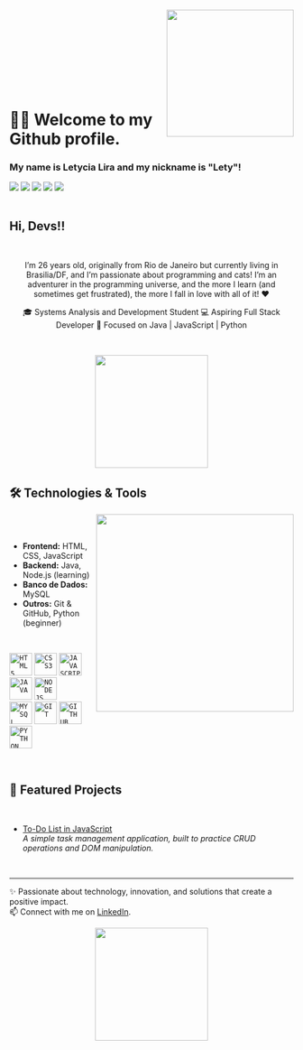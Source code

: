 <img align="right" width="225px" style="margin-top:-20px" src="https://cdn.discordapp.com/attachments/821786907692367913/1406476600727437312/image.png?ex=68a29ae8&is=68a14968&hm=14e2e3da77f8598b172d01ce96206ec42c763935cbbfbcc4fb4862b17ee5611b&"> 
</br> 
</br> 
</br> 
</br> 
</br> 
</br> 
</br> 


<div dsplay="inline-block"> 
  
# 👋🏽 Welcome to my Github profile. 
### My name is Letycia Lira and my nickname is "Lety"! 

</div> 


<div> 
   <a href="https://www.linkedin.com/in/letycia-lira-barbosa" target="_blank"><img src="https://img.shields.io/badge/-LinkedIn-%230077B5?style=for-the-badge&logo=linkedin&logoColor=white" target="_blank"></a> 
   <a href="https://dev.to/letyxlira" target="_blank"><img src="https://img.shields.io/badge/dev.to-0A0A0A?style=for-the-badge&logo=devdotto&logoColor=white" target="_blank"></a> 
   <a href="https://instagram.com/letyxlira" target="_blank"><img src="https://img.shields.io/badge/-Instagram-%23E4405F?style=for-the-badge&logo=instagram&logoColor=white" target="_blank"></a> 
   <a href="https://x.com/letyxlira" target="_blank"><img src="https://img.shields.io/badge/Twitter-1DA1F2?style=for-the-badge&logo=twitter&logoColor=white" target="_blank"></a> 
   <a href="mailto:letyciaalira@gmail.com"><img src="https://img.shields.io/badge/-Gmail-%23333?style=for-the-badge&logo=gmail&logoColor=white" target="_blank"></a>
  
</div> 


</br> 

## Hi, Devs!! 

</br> 

<p align="center"> 
I’m 26 years old, originally from Rio de Janeiro but currently living in Brasilia/DF, and I’m passionate about programming and cats! I’m an adventurer in the programming universe, and the more I learn (and sometimes get frustrated), the more I fall in love with all of it! ❤  
</p>

<p align="center">
🎓 Systems Analysis and Development Student 
💻 Aspiring Full Stack Developer 
🚀 Focused on Java | JavaScript | Python
</p>  

</br> 

<p align="center"> 
  <img src="https://cdn.discordapp.com/attachments/821786907692367913/1406475754946166895/image.png?ex=68a29a1f&is=68a1489f&hm=fdb8dacdafbc9108027fe08f21f8a520b2a9d60a5eab3552619b9e2ed8c34bb4&" width="200">
</p> 


## 🛠️ Technologies & Tools 

<img width="350px" align="right" src="https://cdn.discordapp.com/attachments/821786907692367913/1406476034714636288/image.png?ex=68a29a61&is=68a148e1&hm=8a8c3527f9e283c1e67b0d76d9c5be3e586fa377f0a29f71abac8175a3e5721f&"> 

</br> 
</br> 

- **Frontend:** HTML, CSS, JavaScript  
- **Backend:** Java, Node.js (learning)  
- **Banco de Dados:** MySQL  
- **Outros:** Git & GitHub, Python (beginner)  

</br>

<code><img width="40px" src="https://cdn.jsdelivr.net/gh/devicons/devicon@latest/icons/html5/html5-original.svg" title = "HTML5"/></code> 
<code><img width="40px" src="https://cdn.jsdelivr.net/gh/devicons/devicon@latest/icons/css3/css3-original.svg" title = "CSS3"/></code> 
<code><img width="40px" src="https://cdn.jsdelivr.net/gh/devicons/devicon/icons/javascript/javascript-original.svg" title = "JAVASCRIPT"/></code> 
<code><img width="40px" src="https://cdn.jsdelivr.net/gh/devicons/devicon/icons/java/java-original.svg" title = "JAVA"/></code> 
<code><img width="40px" src="https://cdn.jsdelivr.net/gh/devicons/devicon@latest/icons/nodejs/nodejs-original.svg" title = "NODEJS"/></code>  
<code><img width="40px" src="https://cdn.jsdelivr.net/gh/devicons/devicon/icons/mysql/mysql-original.svg" title = "MYSQL"/></code> 
<code><img width="40px" src="https://cdn.jsdelivr.net/gh/devicons/devicon/icons/git/git-original.svg" title = "GIT"/></code> 
<code><img width="40px" src="https://cdn.jsdelivr.net/gh/devicons/devicon/icons/github/github-original.svg" title = "GITHUB"/></code> 
<code><img width="40px" src="https://cdn.jsdelivr.net/gh/devicons/devicon@latest/icons/python/python-original.svg" title = "PYTHON"/></code> 

</br> 


## 📂 Featured Projects

</br> 

- [To-Do List in JavaScript](link)  
  *A simple task management application, built to practice CRUD operations and DOM manipulation.*  

</br> 


---

✨ Passionate about technology, innovation, and solutions that create a positive impact.  
📫 Connect with me on [LinkedIn](https://www.linkedin.com/in/letycia-lira-barbosa).  


<p align="center"> 
  <img src="https://cdn.discordapp.com/attachments/821786907692367913/1406487839960469565/image.png?ex=68a2a560&is=68a153e0&hm=4dea3c53d5f60ed11030f6711a103c39d1fee1250b12c89c60f764a80476c5f5&" width="200">
</p> 
